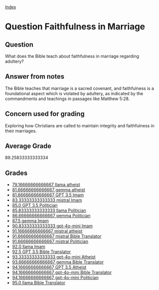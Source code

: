 
[Index](../../index.md)
# Question Faithfulness in Marriage
## Question
What does the Bible teach about faithfulness in marriage regarding adultery?

## Answer from notes
The Bible teaches that marriage is a sacred covenant, and faithfulness is a foundational aspect which is violated by adultery, as indicated by the commandments and teachings in passages like Matthew 5:28.

## Concern used for grading
Exploring how Christians are called to maintain integrity and faithfulness in their marriages.

## Average Grade
89.25833333333334

## Grades
 * [79.16666666666667 llama atheist](../answers/llama_atheist/Faithfulness_in_Marriage.md)
 * [81.66666666666667 gemma atheist](../answers/gemma_atheist/Faithfulness_in_Marriage.md)
 * [81.66666666666667 GPT 3.5 Imam](../answers/GPT_3.5_Imam/Faithfulness_in_Marriage.md)
 * [83.33333333333333 mistral Imam](../answers/mistral_Imam/Faithfulness_in_Marriage.md)
 * [85.0 GPT 3.5 Politician](../answers/GPT_3.5_Politician/Faithfulness_in_Marriage.md)
 * [85.83333333333333 llama Politician](../answers/llama_Politician/Faithfulness_in_Marriage.md)
 * [86.66666666666667 gemma Politician](../answers/gemma_Politician/Faithfulness_in_Marriage.md)
 * [87.5 gemma Imam](../answers/gemma_Imam/Faithfulness_in_Marriage.md)
 * [90.83333333333333 gpt-4o-mini Imam](../answers/gpt-4o-mini_Imam/Faithfulness_in_Marriage.md)
 * [91.16666666666667 mistral atheist](../answers/mistral_atheist/Faithfulness_in_Marriage.md)
 * [91.66666666666667 mistral Bible Translator](../answers/mistral_Bible_Translator/Faithfulness_in_Marriage.md)
 * [91.66666666666667 mistral Politician](../answers/mistral_Politician/Faithfulness_in_Marriage.md)
 * [92.0 llama Imam](../answers/llama_Imam/Faithfulness_in_Marriage.md)
 * [92.5 GPT 3.5 Bible Translator](../answers/GPT_3.5_Bible_Translator/Faithfulness_in_Marriage.md)
 * [93.33333333333333 gpt-4o-mini Atheist](../answers/gpt-4o-mini_Atheist/Faithfulness_in_Marriage.md)
 * [93.66666666666667 gemma Bible Translator](../answers/gemma_Bible_Translator/Faithfulness_in_Marriage.md)
 * [94.16666666666667 GPT 3.5 Atheist](../answers/GPT_3.5_Atheist/Faithfulness_in_Marriage.md)
 * [94.16666666666667 gpt-4o-mini Bible Translator](../answers/gpt-4o-mini_Bible_Translator/Faithfulness_in_Marriage.md)
 * [94.16666666666667 gpt-4o-mini Politician](../answers/gpt-4o-mini_Politician/Faithfulness_in_Marriage.md)
 * [95.0 llama Bible Translator](../answers/llama_Bible_Translator/Faithfulness_in_Marriage.md)
